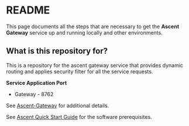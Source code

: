 # README #

This page documents all the steps that are necessary to get the **Ascent Gateway** service up and running locally and other environments.

## What is this repository for? ##

This is a repository for the ascent gateway service that provides dynamic routing and applies security filter for all the service requests.  

**Service Application Port**
* Gateway - 8762

See [Ascent-Gateway](https://github.com/department-of-veterans-affairs/ascent-platform/wiki/Ascent-Gateway) for additional details.

See [Ascent Quick Start Guide](https://github.com/department-of-veterans-affairs/ascent-platform/wiki/Ascent-Quick-Start-Guide) for the software prerequisites.
